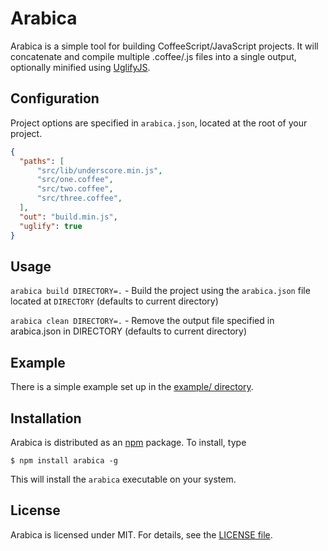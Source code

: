 # Arabica

Arabica is a simple tool for building CoffeeScript/JavaScript projects. It will concatenate and compile multiple .coffee/.js files into a single output, optionally minified using [UglifyJS](https://github.com/mishoo/UglifyJS).

## Configuration
Project options are specified in `arabica.json`, located at the root of your project.

```json
{
  "paths": [
      "src/lib/underscore.min.js",
      "src/one.coffee",
      "src/two.coffee",
      "src/three.coffee",
  ],
  "out": "build.min.js",
  "uglify": true
}
```

## Usage
`arabica build DIRECTORY=.` - Build the project using the `arabica.json` file located at `DIRECTORY` (defaults to current directory)

`arabica clean DIRECTORY=.` - Remove the output file specified in arabica.json in DIRECTORY (defaults to current directory)

## Example
There is a simple example set up in the [example/ directory](https://github.com/andrewberls/arabica/tree/master/example).

## Installation
Arabica is distributed as an [npm](http://npmjs.org/) package. To install, type
```
$ npm install arabica -g
```
This will install the `arabica` executable on your system.

## License
Arabica is licensed under MIT. For details, see the [LICENSE file](https://github.com/andrewberls/arabica/blob/master/LICENSE).
